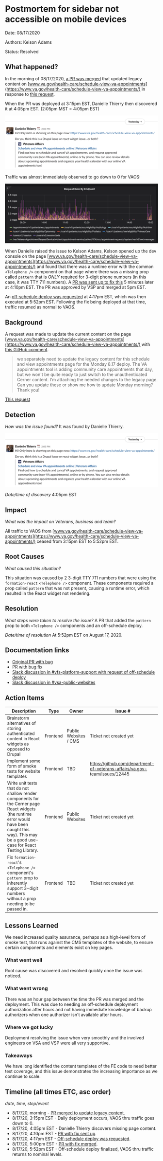 # Postmortem for sidebar not accessible on mobile devices

Date: 08/17/2020

Authors: Kelson Adams

Status: Resolved

## What happened?

In the morning of 08/17/2020, [a PR was merged](https://github.com/department-of-veterans-affairs/vets-website/pull/13882/files#diff-fbc145d9742763ba3cf52c0de9768e98R429) that updated legacy content on [www.va.gov/health-care/schedule-view-va-appointments](https://www.va.gov/health-care/schedule-view-va-appointments/) in response to [this request](https://github.com/department-of-veterans-affairs/va.gov-team/issues/12446#issuecomment-674324572).

When the PR was deployed at 3:15pm EST, Danielle Thierry then discovered it at 4:05pm EST. (2:05pm MST = 4:05pm EST)

![Discovery message](./discovery.png)

Traffic was almost immediately observed to go down to 0 for VAOS:

![Grafana](./grafana.png)

When Danielle raised the issue to Kelson Adams, Kelson opened up the dev console on the page [www.va.gov/health-care/schedule-view-va-appointments](https://www.va.gov/health-care/schedule-view-va-appointments/) and found that there was a runtime error with the common `<Telephone />` component on that page where there was a missing prop called `pattern` that is _ONLY_ required for 3-digit phone numbers (in this case, it was TTY 711 numbers). A [PR was sent up to fix this](https://github.com/department-of-veterans-affairs/vets-website/pull/13896) 5 minutes later at 4:10pm EST. The PR was approved by VSP and merged at 5pm EST.

An [off-schedule deploy was requested](https://dsva.slack.com/archives/CBU0KDSB1/p1597695472119100?thread_ts=1597695207.118200&cid=CBU0KDSB1) at 4:17pm EST, which was then executed at 5:52pm EST. Following the fix being deployed at that time, traffic resumed as normal to VAOS.

## Background

A request was made to update the current content on the page [www.va.gov/health-care/schedule-view-va-appointments](https://www.va.gov/health-care/schedule-view-va-appointments/) with [this GitHub comment](https://github.com/department-of-veterans-affairs/va.gov-team/issues/12446#issuecomment-674324572).

> we separately need to update the legacy content for this schedule and view appointments page for the Monday 8.17 deploy. The VA appointments tool is adding community care appointments that day, but we won't be quite ready to just switch to the unauthenticated Cerner content. I'm attaching the needed changes to the legacy page. Can you update these or show me how to update Monday morning? Thank you!

[This request](https://github.com/department-of-veterans-affairs/va.gov-team/issues/12446#issuecomment-674324572)

## Detection
_How was the issue found?_ It was found by Danielle Thierry.

![Discovery message](./discovery.png)

_Date/time of discovery_ 4:05pm EST

## Impact

_What was the impact on Veterans, business and team?_

All traffic to VAOS from [www.va.gov/health-care/schedule-view-va-appointments](https://www.va.gov/health-care/schedule-view-va-appointments/) ceased from 3:15pm EST to 5:52pm EST.

## Root Causes

_What caused this situation?_

This situation was caused by 2 3-digit TTY 711 numbers that were using the `formation-react` `<Telephone />` component. These components required a prop called `pattern` that was not present, causing a runtime error, which resulted in the React widget not rendering.

## Resolution
_What steps were taken to resolve the issue?_ A PR that added the `pattern` prop to both `<Telephone />` components and an off-schedule deploy.

_Date/time of resolution_ At 5:52pm EST on August 17, 2020.

## Documentation links

- [Original PR with bug](https://github.com/department-of-veterans-affairs/vets-website/pull/13882)
- [PR with bug fix](https://github.com/department-of-veterans-affairs/vets-website/pull/13896)
- [Slack discussion in #vfs-platform-support with request of off-schedule deploy](https://dsva.slack.com/archives/CBU0KDSB1/p1597695207118200)
- [Slack discussion in #vsa-public-websites](https://dsva.slack.com/archives/C52CL1PKQ/p1597695037082300)

## Action Items

| Description                    | Type    | Owner        | Issue # |
| ------------------------------ | ------- | ------------ | ------- |
| Brainstorm alternatives of storing authenticated content in React widgets as opposed to Drupal | Frontend | Public Websites / CMS | Ticket not created yet |
| Implement some form of smoke tests for website templates | Frontend | TBD | https://github.com/department-of-veterans-affairs/va.gov-team/issues/12445 |
| Write unit tests that do not shallow render components for the Cerner page React widgets (the runtime error would have been caught this way). This may be a good use-case for React Testing Library. | Frontend | Public Websites | Ticket not created yet |
| Fix `formation-react`'s `<Telephone />` component's `pattern` prop to inherently support 3-digit numbers without a prop needing to be passed in. | Frontend | TBD | Ticket not created yet |

## Lessons Learned

We need increased quality assurance, perhaps as a high-level form of smoke test, that runs against the CMS templates of the website, to ensure certain components and elements exist on key pages.

### What went well

Root cause was discovered and resolved quickly once the issue was noticed.

### What went wrong

There was an hour gap between the time the PR was merged and the deployment. This was due to needing an off-schedule deployment authorization after hours and not having immediate knowledge of backup authorizers when one authorizer isn't available after hours.

### Where we got lucky

Deployment resolving the issue when very smoothly and the involved engineers on VSA and VSP were all very supportive.

### Takeaways

We have long identified the content templates of the FE code to need better test coverage, and this issue demonstrates the increasing importance as we continue to scale.

## Timeline (all times ETC, asc order)

_date, time, step/event_

- 8/17/20, morning - [PR merged to update legacy content](https://github.com/department-of-veterans-affairs/vets-website/pull/13882/files#diff-fbc145d9742763ba3cf52c0de9768e98R429).
- 8/17/20, 3:15pm EST - Daily deployment occurs, VAOS thru traffic goes down to 0.
- 8/17/20, 4:05pm EST - Danielle Thierry discovers missing page content.
- 8/17/20, 4:10pm EST - [PR with fix sent up](https://github.com/department-of-veterans-affairs/vets-website/pull/13896).
- 8/17/20, 4:17pm EST - [Off-schedule deploy was requested](https://dsva.slack.com/archives/CBU0KDSB1/p1597695472119100?thread_ts=1597695207.118200&cid=CBU0KDSB1).
- 8/17/20, 5:00pm EST - [PR with fix merged](https://github.com/department-of-veterans-affairs/vets-website/pull/13896).
- 8/17/20, 5:52pm EST - Off-schedule deploy finalized, VAOS thru traffic returns to nominal levels.

